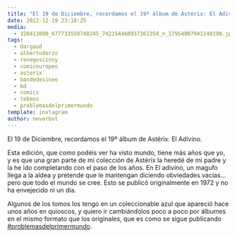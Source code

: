 ```yaml
---
title: "El 19 de Diciembre, recordamos el 19º álbum de Astérix: El Adivino"
date: 2022-12-19 23:18:25
media: 
  - 320413090_677733550748245_742154460937361358_n_17954007941148190.jpg
tags: 
  - dargaud
  - albertuderzo
  - renegoscinny
  - comiceuropeo
  - asterix
  - bandedesinee
  - bd
  - comics
  - tebeos
  - problemasdelprimermundo
template: instagram
author: neverbot
---
```


El 19 de Diciembre, recordamos el 19º álbum de Astérix: El Adivino.

Esta edición, que como podéis ver ha visto mundo, tiene más años que yo, y es que una gran parte de mi colección de Astérix la heredé de mi padre y la he ido completando con el paso de los años. En El adivino, un magufo llega a la aldea y pretende que le mantengan diciendo obviedades vacías... pero que todo el mundo se cree. Esto se publicó originalmente en 1972 y no ha envejecido ni un día.

Algunos de los tomos los tengo en un coleccionable azul que apareció hace unos años en quioscos, y quiero ir cambiándolos poco a poco por álbumes en el mismo formato que los originales, que es como se sigue publicando [#problemasdelprimermundo](/tags/problemasdelprimermundo).


